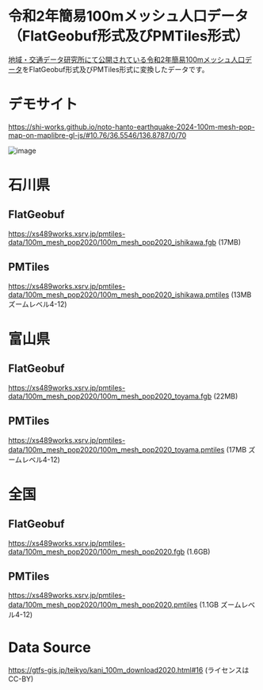 # 令和2年簡易100mメッシュ人口データ（FlatGeobuf形式及びPMTiles形式）
[地域・交通データ研究所にて公開されている令和2年簡易100mメッシュ人口データ](https://gtfs-gis.jp/teikyo/index.html)をFlatGeobuf形式及びPMTiles形式に変換したデータです。

# デモサイト
https://shi-works.github.io/noto-hanto-earthquake-2024-100m-mesh-pop-map-on-maplibre-gl-js/#10.76/36.5546/136.8787/0/70

![image](https://github.com/shi-works/noto-hanto-earthquake-2024-100m-mesh-pop-data/assets/71203808/d55e95f3-a6ef-4d55-abcf-71dcb3d75555)

# 石川県
## FlatGeobuf
https://xs489works.xsrv.jp/pmtiles-data/100m_mesh_pop2020/100m_mesh_pop2020_ishikawa.fgb (17MB)
## PMTiles
https://xs489works.xsrv.jp/pmtiles-data/100m_mesh_pop2020/100m_mesh_pop2020_ishikawa.pmtiles (13MB ズームレベル4-12)
# 富山県
## FlatGeobuf
https://xs489works.xsrv.jp/pmtiles-data/100m_mesh_pop2020/100m_mesh_pop2020_toyama.fgb (22MB)
## PMTiles
https://xs489works.xsrv.jp/pmtiles-data/100m_mesh_pop2020/100m_mesh_pop2020_toyama.pmtiles (17MB ズームレベル4-12)
# 全国
## FlatGeobuf
https://xs489works.xsrv.jp/pmtiles-data/100m_mesh_pop2020/100m_mesh_pop2020.fgb (1.6GB)
## PMTiles
https://xs489works.xsrv.jp/pmtiles-data/100m_mesh_pop2020/100m_mesh_pop2020.pmtiles (1.1GB ズームレベル4-12)
# Data Source
https://gtfs-gis.jp/teikyo/kani_100m_download2020.html#16 (ライセンスはCC-BY)
